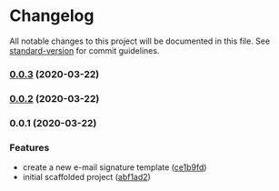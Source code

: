 # Changelog

All notable changes to this project will be documented in this file. See [standard-version](https://github.com/conventional-changelog/standard-version) for commit guidelines.

### [0.0.3](https://github.com/d-koppenhagen/a-mail-signature/compare/v0.0.2...v0.0.3) (2020-03-22)

### [0.0.2](https://github.com/d-koppenhagen/a-mail-signature/compare/v0.0.1...v0.0.2) (2020-03-22)

### 0.0.1 (2020-03-22)


### Features

* create a new e-mail signature template ([ce1b9fd](https://github.com/d-koppenhagen/a-mail-signature/commit/ce1b9fda3668f9f0973bbd008c8a3398bb2dfdda))
* initial scaffolded project ([abf1ad2](https://github.com/d-koppenhagen/a-mail-signature/commit/abf1ad204d35d04c6bb48c1dc1dfaa2c51dd38ad))
